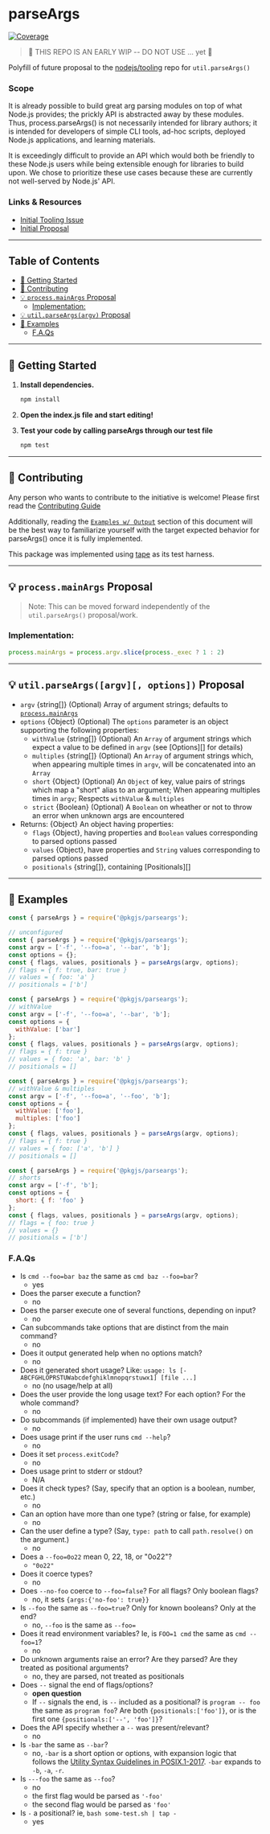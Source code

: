 <!-- omit in toc -->
# parseArgs

[![Coverage][coverage-image]][coverage-url]

> 
> 🚨  THIS REPO IS AN EARLY WIP -- DO NOT USE ... yet 🚨
> 

Polyfill of future proposal to the [nodejs/tooling](https://github.com/nodejs/tooling) repo for `util.parseArgs()`

### Scope

It is already possible to build great arg parsing modules on top of what Node.js provides; the prickly API is abstracted away by these modules. Thus, process.parseArgs() is not necessarily intended for library authors; it is intended for developers of simple CLI tools, ad-hoc scripts, deployed Node.js applications, and learning materials.

It is exceedingly difficult to provide an API which would both be friendly to these Node.js users while being extensible enough for libraries to build upon. We chose to prioritize these use cases because these are currently not well-served by Node.js' API.

### Links & Resources

* [Initial Tooling Issue](https://github.com/nodejs/tooling/issues/19)
* [Initial Proposal](https://github.com/nodejs/node/pull/35015)

----

<!-- omit in toc -->
## Table of Contents
- [🚀 Getting Started](#-getting-started)
- [🙌 Contributing](#-contributing)
- [💡 `process.mainArgs` Proposal](#-processmainargs-proposal)
  - [Implementation:](#implementation)
- [💡 `util.parseArgs(argv)` Proposal](#-utilparseargsargv-proposal)
- [📃 Examples](#-examples)
  - [F.A.Qs](#faqs)

----

## 🚀 Getting Started

1. **Install dependencies.**

   ```bash
   npm install
   ```

2. **Open the index.js file and start editing!**

3. **Test your code by calling parseArgs through our test file**

   ```bash
   npm test
   ```

----

## 🙌 Contributing

Any person who wants to contribute to the initiative is welcome! Please first read the [Contributing Guide](CONTRIBUTING.md)

Additionally, reading the [`Examples w/ Output`](#-examples-w-output) section of this document will be the best way to familiarize yourself with the target expected behavior for parseArgs() once it is fully implemented.

This package was implemented using [tape](https://www.npmjs.com/package/tape) as its test harness.

----

## 💡 `process.mainArgs` Proposal

> Note: This can be moved forward independently of the `util.parseArgs()` proposal/work.
 
### Implementation:

```javascript
process.mainArgs = process.argv.slice(process._exec ? 1 : 2)
```

----

## 💡 `util.parseArgs([argv][, options])` Proposal

* `argv` {string[]} (Optional) Array of argument strings; defaults
  to [`process.mainArgs`](process_argv)
* `options` {Object} (Optional) The `options` parameter is an
  object supporting the following properties:
  * `withValue` {string[]} (Optional) An `Array` of argument
    strings which expect a value to be defined in `argv` (see [Options][]
    for details)
  * `multiples` {string[]} (Optional) An `Array` of argument
    strings which, when appearing multiple times in `argv`, will be concatenated 
into an `Array`
  * `short` {Object} (Optional) An `Object` of key, value pairs of strings which map a "short" alias to an argument; When appearing multiples times in `argv`; Respects `withValue` & `multiples`
  * `strict` {Boolean} (Optional) A `Boolean` on wheather or not to throw an error when unknown args are encountered
* Returns: {Object} An object having properties:
  * `flags` {Object}, having properties and `Boolean` values corresponding to parsed options passed
  * `values` {Object}, have properties and `String` values corresponding to parsed options passed
  * `positionals` {string[]}, containing [Positionals][]

----

## 📃 Examples

```js
const { parseArgs } = require('@pkgjs/parseargs');
```

```js
// unconfigured
const { parseArgs } = require('@pkgjs/parseargs');
const argv = ['-f', '--foo=a', '--bar', 'b'];
const options = {};
const { flags, values, positionals } = parseArgs(argv, options);
// flags = { f: true, bar: true }
// values = { foo: 'a' }
// positionals = ['b']
```

```js
const { parseArgs } = require('@pkgjs/parseargs');
// withValue
const argv = ['-f', '--foo=a', '--bar', 'b'];
const options = {
  withValue: ['bar']
};
const { flags, values, positionals } = parseArgs(argv, options);
// flags = { f: true }
// values = { foo: 'a', bar: 'b' }
// positionals = []
```

```js
const { parseArgs } = require('@pkgjs/parseargs');
// withValue & multiples
const argv = ['-f', '--foo=a', '--foo', 'b'];
const options = {
  withValue: ['foo'],
  multiples: ['foo']
};
const { flags, values, positionals } = parseArgs(argv, options);
// flags = { f: true }
// values = { foo: ['a', 'b'] }
// positionals = []
```

```js
const { parseArgs } = require('@pkgjs/parseargs');
// shorts
const argv = ['-f', 'b'];
const options = {
  short: { f: 'foo' }
};
const { flags, values, positionals } = parseArgs(argv, options);
// flags = { foo: true }
// values = {}
// positionals = ['b']
```

### F.A.Qs

- Is `cmd --foo=bar baz` the same as `cmd baz --foo=bar`?
  - yes
- Does the parser execute a function?
  - no
- Does the parser execute one of several functions, depending on input?
  - no
- Can subcommands take options that are distinct from the main command?
  - no
- Does it output generated help when no options match?
  - no
- Does it generated short usage?  Like: `usage: ls [-ABCFGHLOPRSTUWabcdefghiklmnopqrstuwx1] [file ...]`
  - no (no usage/help at all)
- Does the user provide the long usage text?  For each option?  For the whole command?
  - no
- Do subcommands (if implemented) have their own usage output?
  - no
- Does usage print if the user runs `cmd --help`?
  - no
- Does it set `process.exitCode`?
  - no
- Does usage print to stderr or stdout?
  - N/A
- Does it check types?  (Say, specify that an option is a boolean, number, etc.)
  - no
- Can an option have more than one type?  (string or false, for example)
  - no
- Can the user define a type?  (Say, `type: path` to call `path.resolve()` on the argument.)
  - no
- Does a `--foo=0o22` mean 0, 22, 18, or "0o22"?
  - `"0o22"`
- Does it coerce types?
  - no
- Does `--no-foo` coerce to `--foo=false`?  For all flags?  Only boolean flags?
  - no, it sets `{args:{'no-foo': true}}`
- Is `--foo` the same as `--foo=true`?  Only for known booleans?  Only at the end?
  - no, `--foo` is the same as `--foo=`
- Does it read environment variables?  Ie, is `FOO=1 cmd` the same as `cmd --foo=1`?
  - no
- Do unknown arguments raise an error?  Are they parsed?  Are they treated as positional arguments?
  - no, they are parsed, not treated as positionals
- Does `--` signal the end of flags/options?
  - **open question**
  - If `--` signals the end, is `--` included as a positional?  is `program -- foo` the same as `program foo`?  Are both `{positionals:['foo']}`, or is the first one `{positionals:['--', 'foo']}`?
- Does the API specify whether a `--` was present/relevant?
  - no
- Is `-bar` the same as `--bar`?
  - no, `-bar` is a short option or options, with expansion logic that follows the
    [Utility Syntax Guidelines in POSIX.1-2017](https://pubs.opengroup.org/onlinepubs/9699919799/basedefs/V1_chap12.html). `-bar` expands to `-b`, `-a`, `-r`.
- Is `---foo` the same as `--foo`?
  - no 
  - the first flag would be parsed as `'-foo'`
  - the second flag would be parsed as `'foo'`
- Is `-` a positional? ie, `bash some-test.sh | tap -`
  - yes

[coverage-image]: https://img.shields.io/nycrc/pkgjs/parseargs
[coverage-url]: https://github.com/pkgjs/parseargs/blob/main/.nycrc
